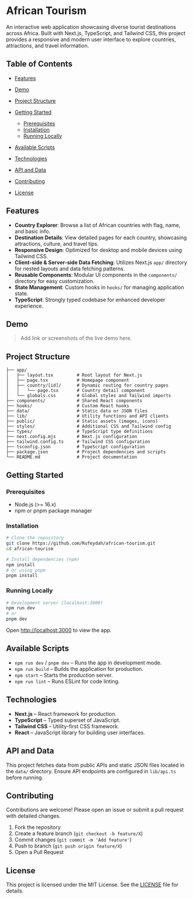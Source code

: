 # African Tourism

An interactive web application showcasing diverse tourist destinations across Africa. Built with Next.js, TypeScript, and Tailwind CSS, this project provides a responsive and modern user interface to explore countries, attractions, and travel information.

## Table of Contents

- [Features](#features)
- [Demo](#demo)
- [Project Structure](#project-structure)
- [Getting Started](#getting-started)

  - [Prerequisites](#prerequisites)
  - [Installation](#installation)
  - [Running Locally](#running-locally)

- [Available Scripts](#available-scripts)
- [Technologies](#technologies)
- [API and Data](#api-and-data)
- [Contributing](#contributing)
- [License](#license)

## Features

- **Country Explorer**: Browse a list of African countries with flag, name, and basic info.
- **Destination Details**: View detailed pages for each country, showcasing attractions, culture, and travel tips.
- **Responsive Design**: Optimized for desktop and mobile devices using Tailwind CSS.
- **Client-side & Server-side Data Fetching**: Utilizes Next.js `app/` directory for nested layouts and data fetching patterns.
- **Reusable Components**: Modular UI components in the `components/` directory for easy customization.
- **State Management**: Custom hooks in `hooks/` for managing application state.
- **TypeScript**: Strongly typed codebase for enhanced developer experience.

## Demo

> Add link or screenshots of the live demo here.

## Project Structure

```
├── app/
│   ├── layout.tsx         # Root layout for Next.js
│   ├── page.tsx           # Homepage component
│   ├── country/[id]/      # Dynamic routing for country pages
│   │   └── page.tsx       # Country detail component
│   └── globals.css        # Global styles and Tailwind imports
├── components/            # Shared React components
├── hooks/                 # Custom React hooks
├── data/                  # Static data or JSON files
├── lib/                   # Utility functions and API clients
├── public/                # Static assets (images, icons)
├── styles/                # Additional CSS and Tailwind config
├── types/                 # TypeScript type definitions
├── next.config.mjs        # Next.js configuration
├── tailwind.config.ts     # Tailwind CSS configuration
├── tsconfig.json          # TypeScript configuration
├── package.json           # Project dependencies and scripts
└── README.md              # Project documentation
```

## Getting Started

### Prerequisites

- Node.js (>= 16.x)
- npm or pnpm package manager

### Installation

```bash
# Clone the repository
git clone https://github.com/Rufeydah/african-tourism.git
cd african-tourism

# Install dependencies (npm)
npm install
# or using pnpm
pnpm install
```

### Running Locally

```bash
# Development server (localhost:3000)
npm run dev
# or
pnpm dev
```

Open [http://localhost:3000](http://localhost:3000) to view the app.

## Available Scripts

- `npm run dev` / `pnpm dev` – Runs the app in development mode.
- `npm run build` – Builds the application for production.
- `npm start` – Starts the production server.
- `npm run lint` – Runs ESLint for code linting.

## Technologies

- **Next.js** – React framework for production.
- **TypeScript** – Typed superset of JavaScript.
- **Tailwind CSS** – Utility-first CSS framework.
- **React** – JavaScript library for building user interfaces.

## API and Data

This project fetches data from public APIs and static JSON files located in the `data/` directory. Ensure API endpoints are configured in `lib/api.ts` before running.

## Contributing

Contributions are welcome! Please open an issue or submit a pull request with detailed changes.

1. Fork the repository
2. Create a feature branch (`git checkout -b feature/X`)
3. Commit changes (`git commit -m 'Add feature'`)
4. Push to branch (`git push origin feature/X`)
5. Open a Pull Request

## License

This project is licensed under the MIT License. See the [LICENSE](./LICENSE) file for details.
